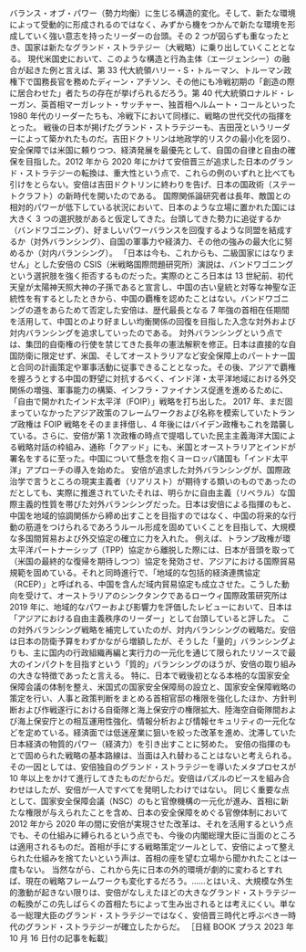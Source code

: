 ###

バランス・オブ・パワー（勢力均衡）に生じる構造的変化。そして、新たな環境によって受動的に形成されるのではなく、みずから機をつかんで新たな環境を形成していく強い意志を持ったリーダーの台頭。その 2 つが図らずも重なったとき、国家は新たなグランド・ストラテジー（大戦略）に乗り出していくこととなる。
現代米国史において、このような構造と行為主体（エージェンシー）の融合が起きた例と言えば、第 33 代大統領ハリー・S・トルーマン、トルーマン政権下で国務長官を務めたディーン・アチソン、その他にも冷戦初期の「創造の際に居合わせた」者たちの存在が挙げられるだろう。第 40 代大統領ロナルド・レーガン、英首相マーガレット・サッチャー、独首相ヘルムート・コールといった 1980 年代のリーダーたちも、冷戦下において同様に、戦略の世代交代の指揮をとった。
戦後の日本が掲げたグランド・ストラテジーも、吉田茂というリーダーによって築かれたものだ。吉田ドクトリンは地政学的リスクの最小化を図り、安全保障では米国に頼りつつ、経済発展を最優先として、自国の自律と自由の確保を目指した。2012 年から 2020 年にかけて安倍晋三が追求した日本のグランド・ストラテジーの転換は、重大性という点で、これらの例のいずれと比べても引けをとらない。安倍は吉田ドクトリンに終わりを告げ、日本の国政術（ステートクラフト）の新時代を開いたのである。
国際関係論研究者は長年、敵国との相対的パワーが低下している状況において、日本のような立場に置かれた国には大きく 3 つの選択肢があると仮定してきた。台頭してきた勢力に追従するか（バンドワゴニング）、好ましいパワーバランスを回復するような同盟を結成するか（対外バランシング）、自国の軍事力や経済力、その他の強みの最大化に努めるか（対内バランシング）。
「日本は今も、これからも、二級国家にはなりません」とした安倍の CSIS（米戦略国際問題研究所）演説は、バンドワゴニングという選択肢を強く拒否するものだった。実際のところ日本は 13 世紀前、初代天皇が太陽神天照大神の子孫であると宣言し、中国の古い皇統と対等な神聖な正統性を有するとしたときから、中国の覇権を認めたことはない。バンドワゴニングの道をあらためて否定した安倍は、歴代最長となる 7 年強の首相在任期間を活用して、中国とのより好ましい均衡関係の回復を目指した入念な対外および対内バランシングを追求していったのである。
対外バランシングという点では、集団的自衛権の行使を禁じてきた長年の憲法解釈を修正。日本は直接的な自国防衛に限定せず、米国、そしてオーストラリアなど安全保障上のパートナー国と合同の計画策定や軍事活動に従事できることとなった。その後、アジアで覇権を握ろうとする中国の野望に対抗するべく、インド洋・太平洋地域における外交関係の増強、軍事能力の構築、インフラ・ファイナンス促進を進めるために、「自由で開かれたインド太平洋（FOIP）」戦略を打ち出した。
2017 年、まだ固まっていなかったアジア政策のフレームワークおよび名称を模索していたトランプ政権は FOIP 戦略をそのまま拝借し、4 年後にはバイデン政権もこれを踏襲している。さらに、安倍が第 1 次政権の時点で提唱していた民主主義海洋大国による戦略対話の枠組み、通称「クアッド」にも、米国とオーストラリアとインドが署名をするに至った。中国について懸念を抱くヨーロッパ諸国も「インド太平洋」アプローチの導入を始めた。
安倍が追求した対外バランシングが、国際政治学で言うところの現実主義者（リアリスト）が期待する類いのものであったのだとしても、実際に推進されていたそれは、明らかに自由主義（リベラル）な国際主義的性質を帯びた対外バランシングだった。日本は安倍による指揮のもと、中国を地域的協調関係から締め出すことを目指すのではなく、中国の将来的な行動の筋道をつけられるであろうルール形成を固めていくことを目指して、大規模な多国間貿易および外交協定の確立に力を入れた。
例えば、トランプ政権が環太平洋パートナーシップ（TPP）協定から離脱した際には、日本が音頭を取って（米国の最終的な復帰を期待しつつ）協定を発効させ、アジアにおける国際貿易規範を固めている。それと同時進行で、「地域的な包括的経済連携協定（RCEP）」と呼ばれる、中国を含んだ域内貿易協定も成立させた。こうした動向を受けて、オーストラリアのシンクタンクであるローウィ国際政策研究所は 2019 年に、地域的なパワーおよび影響力を評価したレビューにおいて、日本は「アジアにおける自由主義秩序のリーダー」として台頭していると評した。
この対外バランシング戦略を補完していたのが、対内バランシングの戦略だ。安倍は日本の防衛予算をわずかながら増額したが、そうした「量的」バランシングよりも、主に国内の行政組織再編と実行力の一元化を通じて限られたリソースで最大のインパクトを目指すという「質的」バランシングのほうが、安倍の取り組みの大きな特徴であったと言える。
特に、日本で戦後初となる本格的な国家安全保障会議の体制を整え、米国式の国家安全保障局の設立と、国家安全保障戦略の策定を行い、人事と政策判断をまとめる首相官邸の権限を強化したほか、方針判断および作戦遂行における自衛隊と海上保安庁の権限拡大、陸海空自衛隊間および海上保安庁との相互運用性強化、情報分析および情報セキュリティの一元化などを定めている。経済面では低迷産業に狙いを絞った改革を進め、沈滞していた日本経済の物質的パワー（経済力）を引き出すことに努めた。
安倍の指揮のもとで固められた戦略の基本路線は、当面は入れ替わることはないと考えられる。その一因としては、安倍独自のグランド・ストラテジーを導いたメタプロセスが 10 年以上をかけて進行してきたものだからだ。安倍はパズルのピースを組み合わせはしたが、安倍が一人ですべてを発明したわけではない。
同じく重要な点として、国家安全保障会議（NSC）のもと官僚機構の一元化が進み、首相に新たな権限が与えられたことを含め、日本の安全保障をめぐる官僚体制において 2012 年から 2020 年の間に安倍が実現させた改革は、それを活用するという点でも、その仕組みに縛られるという点でも、今後の内閣総理大臣に当面のところは適用されるものだ。首相が手にする戦略策定ツールとして、安倍によって整えられた仕組みを捨てたいという声は、首相の座を望む立場から聞かれたことは一度もない。
当然ながら、これから先に日本の外的環境が劇的に変わるとすれば、現在の戦略フレームワークも変化するだろう。……とはいえ、大規模な外生的激動が起きない限りは、安倍がなしえたほどの大きなグランド・ストラテジーの転換がこの先しばらくの首相たちによって生み出されるとは考えにくい。単なる一総理大臣のグランド・ストラテジーではなく、安倍晋三時代と呼ぶべき一時代のグランド・ストラテジーが確立したからだ。
［日経 BOOK プラス 2023 年 10 月 16 日付の記事を転載］
